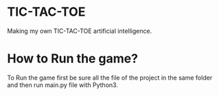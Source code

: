 # TIC-TAC-TOE
Making my own TIC-TAC-TOE artificial intelligence.


# How to Run the game?
To Run the game first be sure all the file of the project in the same folder and then run main.py file with Python3.
